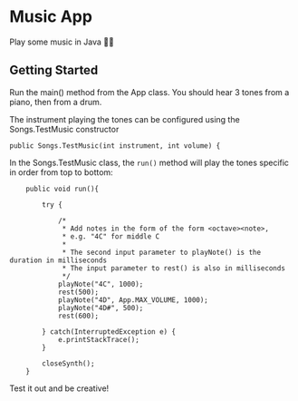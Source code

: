 # Music App

Play some music in Java 🎵🎵

## Getting Started

Run the main() method from the App class.
You should hear 3 tones from a piano, then from a drum.

The instrument playing the tones can be configured using the Songs.TestMusic constructor 

```
public Songs.TestMusic(int instrument, int volume) {
```

In the Songs.TestMusic class, the `run()` method will play the tones specific in order from top to bottom:

```
    public void run(){

        try {

            /*
             * Add notes in the form of the form <octave><note>,
             * e.g. "4C" for middle C
             *
             * The second input parameter to playNote() is the duration in milliseconds
             * The input parameter to rest() is also in milliseconds
             */
            playNote("4C", 1000);
            rest(500);
            playNote("4D", App.MAX_VOLUME, 1000);
            playNote("4D#", 500);
            rest(600);

        } catch(InterruptedException e) {
            e.printStackTrace();
        }

        closeSynth();
    }
```

Test it out and be creative!
